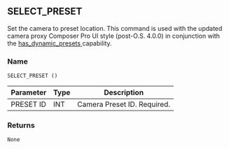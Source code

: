 ## SELECT\_PRESET

Set the camera to preset location. This command is used with the updated camera proxy Composer Pro UI style (post-O.S. 4.0.0) in conjunction with the [has\_dynamic\_presets ][1]capability.



### Name

`SELECT_PRESET ()`


| Parameter | Type | Description                 |
| --------- | ---- | --------------------------- |
| PRESET ID | INT  | Camera Preset ID. Required. |


### Returns

`None`

[1]:	https://snap-one.github.io/docs-driverworks-proxyprotocol-camera/#camera-capabilities-has_dynamic_presets